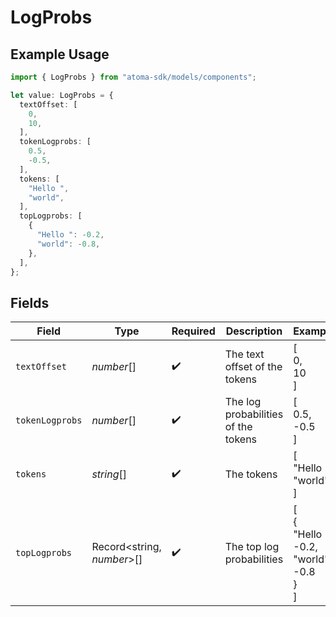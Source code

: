 # LogProbs

## Example Usage

```typescript
import { LogProbs } from "atoma-sdk/models/components";

let value: LogProbs = {
  textOffset: [
    0,
    10,
  ],
  tokenLogprobs: [
    0.5,
    -0.5,
  ],
  tokens: [
    "Hello ",
    "world",
  ],
  topLogprobs: [
    {
      "Hello ": -0.2,
      "world": -0.8,
    },
  ],
};
```

## Fields

| Field                                 | Type                                  | Required                              | Description                           | Example                               |
| ------------------------------------- | ------------------------------------- | ------------------------------------- | ------------------------------------- | ------------------------------------- |
| `textOffset`                          | *number*[]                            | :heavy_check_mark:                    | The text offset of the tokens         | [<br/>0,<br/>10<br/>]                 |
| `tokenLogprobs`                       | *number*[]                            | :heavy_check_mark:                    | The log probabilities of the tokens   | [<br/>0.5,<br/>-0.5<br/>]             |
| `tokens`                              | *string*[]                            | :heavy_check_mark:                    | The tokens                            | [<br/>"Hello ",<br/>"world"<br/>]     |
| `topLogprobs`                         | Record<string, *number*>[]            | :heavy_check_mark:                    | The top log probabilities             | [<br/>{<br/>"Hello ": -0.2,<br/>"world": -0.8<br/>}<br/>] |